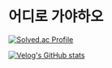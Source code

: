 # 어디로 가야하오

[![Solved.ac Profile](http://mazassumnida.wtf/api/v2/generate_badge?boj=penrose)](https://solved.ac/penrose/)

[![Velog's GitHub stats](https://velog-readme-stats.vercel.app/api?name=xenrose)](https://github.com/eungyeole/velog-readme-stats)

